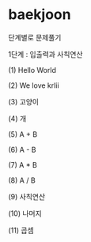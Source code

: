 # baekjoon
단계별로 문제풀기

1단계 :
입출력과 사칙연산 

(1) Hello World 

(2) We love krlii 

(3) 고양이 

(4) 개

(5) A + B

(6) A - B

(7) A * B

(8) A / B

(9) 사칙연산

(10) 나머지

(11) 곱셈


